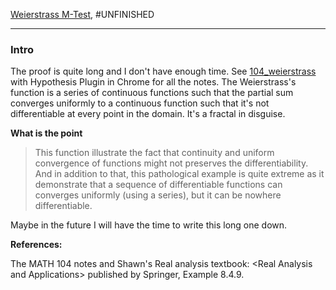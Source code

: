 [Weierstrass M-Test](Weierstrass%20M-Test.md), #UNFINISHED 

---
### **Intro**

The proof is quite long and I don't have enough time. See [104_weierstrass](104_weierstrass.pdf) with Hypothesis Plugin in Chrome for all the notes. The Weierstrass's function is a series of continuous functions such that the partial sum converges uniformly to a continuous function such that it's not differentiable at every point in the domain. It's a fractal in disguise. 

**What is the point**
> This function illustrate the fact that continuity and uniform convergence of functions might not preserves the differentiability. And in addition to that, this pathological example is quite extreme as it demonstrate that a sequence of differentiable functions can converges uniformly (using a series), but it can be nowhere differentiable. 

Maybe in the future I will have the time to write this long one down. 



**References:** 

The MATH 104 notes and Shawn's Real analysis textbook: \<Real Analysis and Applications\> published by Springer, Example 8.4.9. 